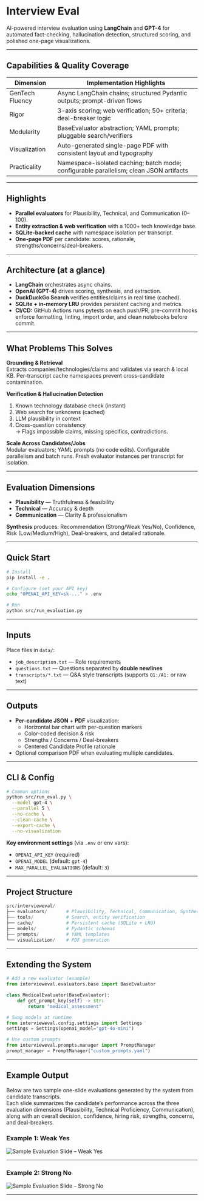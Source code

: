 # Interview Eval

AI-powered interview evaluation using **LangChain** and **GPT-4** for automated fact-checking, hallucination detection, structured scoring, and polished one-page visualizations.

---

## Capabilities & Quality Coverage

| Dimension            | Implementation Highlights                                                                 |
|---------------------|---------------------------------------------------------------------------------------------|
| GenTech Fluency     | Async LangChain chains; structured Pydantic outputs; prompt-driven flows                    |
| Rigor               | 3-axis scoring; web verification; 50+ criteria; deal-breaker logic                          |
| Modularity          | BaseEvaluator abstraction; YAML prompts; pluggable search/verifiers                         |
| Visualization       | Auto-generated single-page PDF with consistent layout and typography                        |
| Practicality        | Namespace-isolated caching; batch mode; configurable parallelism; clean JSON artifacts      |

---

## Highlights

- **Parallel evaluators** for Plausibility, Technical, and Communication (0–100).
- **Entity extraction & web verification** with a 1000+ tech knowledge base.
- **SQLite-backed cache** with namespace isolation per transcript.
- **One-page PDF** per candidate: scores, rationale, strengths/concerns/deal-breakers.

---

## Architecture (at a glance)

- **LangChain** orchestrates async chains.
- **OpenAI (GPT-4)** drives scoring, synthesis, and extraction.
- **DuckDuckGo Search** verifies entities/claims in real time (cached).
- **SQLite + in-memory LRU** provides persistent caching and metrics.
- **CI/CD:** GitHub Actions runs pytests on each push/PR; pre-commit hooks enforce formatting, linting, import order, 
and clean notebooks before commit.

---

## What Problems This Solves

**Grounding & Retrieval**  
Extracts companies/technologies/claims and validates via search & local KB. Per-transcript cache namespaces prevent cross-candidate contamination.

**Verification & Hallucination Detection**  
1) Known technology database check (instant)  
2) Web search for unknowns (cached)  
3) LLM plausibility in context  
4) Cross-question consistency  
→ Flags impossible claims, missing specifics, contradictions.

**Scale Across Candidates/Jobs**  
Modular evaluators; YAML prompts (no code edits). Configurable parallelism and batch runs. Fresh evaluator instances per transcript for isolation.

---

## Evaluation Dimensions

- **Plausibility** — Truthfulness & feasibility  
- **Technical** — Accuracy & depth  
- **Communication** — Clarity & professionalism  

**Synthesis** produces: Recommendation (Strong/Weak Yes/No), Confidence, Risk (Low/Medium/High), Deal-breakers, and detailed rationale.

---

## Quick Start

```bash
# Install
pip install -e .

# Configure (set your API key)
echo "OPENAI_API_KEY=sk-..." > .env

# Run
python src/run_evaluation.py
```

---

## Inputs

Place files in `data/`:
- `job_description.txt` — Role requirements
- `questions.txt` — Questions separated by **double newlines**
- `transcripts/*.txt` — Q&A style transcripts (supports `Q1:/A1:` or raw text)

---

## Outputs

- **Per-candidate JSON** + **PDF** visualization:
  - Horizontal bar chart with per-question markers
  - Color-coded decision & risk
  - Strengths / Concerns / Deal-breakers
  - Centered Candidate Profile rationale
- Optional comparison PDF when evaluating multiple candidates.

---

## CLI & Config

```bash
# Common options
python src/run_eval.py \
  --model gpt-4 \
  --parallel 5 \
  --no-cache \
  --clean-cache \
  --export-cache \
  --no-visualization
```

**Key environment settings** (via `.env` or env vars):
- `OPENAI_API_KEY` (required)
- `OPENAI_MODEL` (default: `gpt-4`)
- `MAX_PARALLEL_EVALUATIONS` (default: `3`)

---

## Project Structure

```python
src/intervieweval/
├── evaluators/       # Plausibility, Technical, Communication, Synthesis
├── tools/            # Search, entity verification
├── cache/            # Persistent cache (SQLite + LRU)
├── models/           # Pydantic schemas
├── prompts/          # YAML templates
└── visualization/    # PDF generation
```

---

## Extending the System

```python
# Add a new evaluator (example)
from intervieweval.evaluators.base import BaseEvaluator

class MedicalEvaluator(BaseEvaluator):
    def get_prompt_key(self) -> str:
        return "medical_assessment"

# Swap models at runtime
from intervieweval.config.settings import Settings
settings = Settings(openai_model="gpt-4o-mini")

# Use custom prompts
from intervieweval.prompts.manager import PromptManager
prompt_manager = PromptManager("custom_prompts.yaml")
```
---

## Example Output

Below are two sample one-slide evaluations generated by the system from candidate transcripts.  
Each slide summarizes the candidate’s performance across the three evaluation dimensions
(Plausibility, Technical Proficiency, Communication), along with an overall decision,
confidence, hiring risk, strengths, concerns, and deal-breakers.

### Example 1: Weak Yes
![Sample Evaluation Slide – Weak Yes](docs/evaluation_sample_good.png)

---

### Example 2: Strong No
![Sample Evaluation Slide – Strong No](docs/evaluation_sample_bad.png)

---